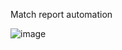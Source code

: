 Match report automation

![image](https://github.com/user-attachments/assets/e3e91223-364d-4075-ac5f-874817fac1d2)

